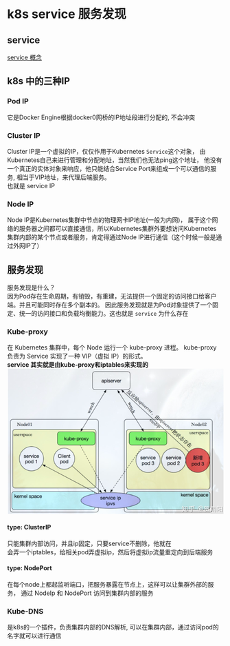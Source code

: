 # k8s service  服务发现
## service
[service 概念](../concept.md#service)
## k8s 中的三种IP
### Pod IP
它是Docker Engine根据docker0网桥的IP地址段进行分配的, 不会冲突
### Cluster IP 
Cluster IP是一个虚拟的IP，仅仅作用于Kubernetes `Service`这个对象，
由Kubernetes自己来进行管理和分配地址，当然我们也无法ping这个地址，
他没有一个真正的实体对象来响应，他只能结合Service Port来组成一个可以通信的服务,
相当于VIP地址，来代理后端服务。  
也就是 service IP
### Node IP
Node IP是Kubernetes集群中节点的物理网卡IP地址(一般为内网)，
属于这个网络的服务器之间都可以直接通信，所以Kubernetes集群外要想访问Kubernetes
集群内部的某个节点或者服务，肯定得通过Node IP进行通信（这个时候一般是通过外网IP了）

## 服务发现
服务发现是什么？  
因为Pod存在生命周期，有销毁，有重建，无法提供一个固定的访问接口给客户端。并且可能同时存在多个副本的。
因此服务发现就是为Pod对象提供了一个固定、统一的访问接口和负载均衡能力。这也就是 `service` 为什么存在
### Kube-proxy
在 Kubernetes 集群中，每个 Node 运行一个 kube-proxy 进程。
kube-proxy 负责为 Service 实现了一种 VIP（虚拟 IP）的形式。  
**service 其实就是由kube-proxy和iptables来实现的**
![img.png](assets/service-discovery.png)  

#### type: ClusterIP
只能集群内部访问，并且ip固定，只要service不删除，他就在  
会弄一个iptables，给相关pod弄虚拟ip，然后将虚拟ip流量重定向到后端服务

#### type:  NodePort
在每个node上都起监听端口，把服务暴露在节点上，这样可以让集群外部的服务，
通过 NodeIp 和 NodePort 访问到集群内部的服务

### Kube-DNS
是k8s的一个插件，负责集群内部的DNS解析, 可以在集群内部，通过访问pod的名字就可以进行通信
